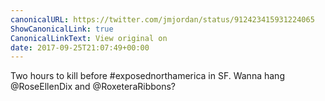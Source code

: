 ```yaml
---
canonicalURL: https://twitter.com/jmjordan/status/912423415931224065
ShowCanonicalLink: true
CanonicalLinkText: View original on
date: 2017-09-25T21:07:49+00:00
---
```

Two hours to kill before #exposednorthamerica in SF. Wanna hang @RoseEllenDix and @RoxeteraRibbons?